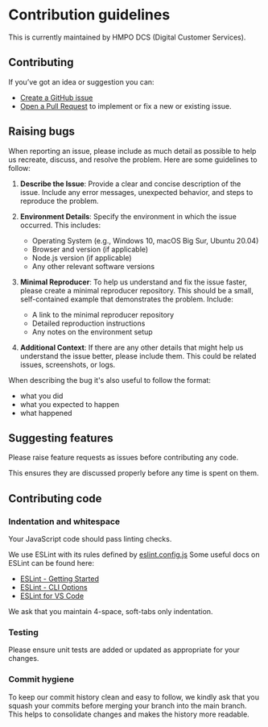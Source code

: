 # Contribution guidelines

This is currently maintained by HMPO DCS (Digital Customer Services).

## Contributing

If you’ve got an idea or suggestion you can:

* [Create a GitHub issue](https://github.com/HMPO/hmpo-components/issues)
* [Open a Pull Request](https://github.com/HMPO/hmpo-components/pulls) to implement or fix a new or existing issue.

## Raising bugs

When reporting an issue, please include as much detail as possible to help us recreate, discuss, and resolve the problem. Here are some guidelines to follow:

1. **Describe the Issue**: Provide a clear and concise description of the issue. Include any error messages, unexpected behavior, and steps to reproduce the problem.

2. **Environment Details**: Specify the environment in which the issue occurred. This includes:

   * Operating System (e.g., Windows 10, macOS Big Sur, Ubuntu 20.04)
   * Browser and version (if applicable)
   * Node.js version (if applicable)
   * Any other relevant software versions

3. **Minimal Reproducer**: To help us understand and fix the issue faster, please create a minimal reproducer repository. This should be a small, self-contained example that demonstrates the problem. Include:

    * A link to the minimal reproducer repository
    * Detailed reproduction instructions
    * Any notes on the environment setup

4. **Additional Context**: If there are any other details that might help us understand the issue better, please include them. This could be related issues, screenshots, or logs.

When describing the bug it's also useful to follow the format:

* what you did
* what you expected to happen
* what happened

## Suggesting features

Please raise feature requests as issues before contributing any code.

This ensures they are discussed properly before any time is spent on them.

## Contributing code

### Indentation and whitespace

Your JavaScript code should pass linting checks.

We use ESLint with its rules defined by [eslint.config.js](eslint.config.js)
Some useful docs on ESLint can be found here:
* [ESLint - Getting Started](https://eslint.org/docs/latest/use/getting-started)
* [ESLint - CLI Options](https://eslint.org/docs/latest/use/command-line-interface)
* [ESLint for VS Code](https://marketplace.visualstudio.com/items?itemName=dbaeumer.vscode-eslint#:~:text=If%20you%20haven't%20installed,create%20an%20.eslintrc%20configuration%20file.)

We ask that you maintain 4-space, soft-tabs only indentation.

### Testing

Please ensure unit tests are added or updated as appropriate for your changes.

### Commit hygiene

To keep our commit history clean and easy to follow, we kindly ask that you squash your commits before merging your branch into the main branch. This helps to consolidate changes and makes the history more readable.
